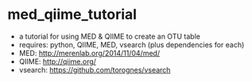 # med_qiime_tutorial
* a tutorial for using MED &amp; QIIME to create an OTU table
* requires: python, QIIME, MED, vsearch (plus dependencies for each)
* MED: http://merenlab.org/2014/11/04/med/
* QIIME: http://qiime.org/
* vsearch: https://github.com/torognes/vsearch
